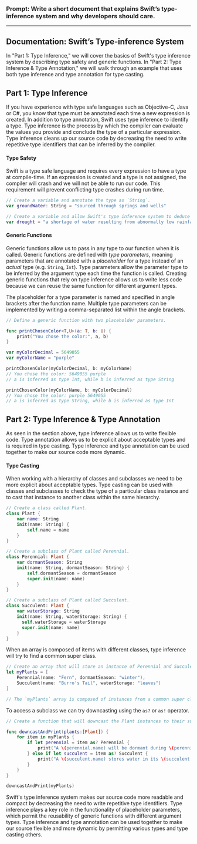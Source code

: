 ### Prompt: Write a short document that explains Swift’s type-inference system and why developers should care.
--------------------------

## Documentation: Swift’s Type-inference System
In "Part 1: Type Inference," we will cover the basics of Swift's type inference system by describing type safety and generic functions. In "Part 2: Type Inference & Type Annotation," we will walk through an example that uses both type inference and type annotation for type casting.

## Part 1: Type Inference
If you have experience with type safe languages such as Objective-C, Java or C#, you know that type must be annotated each time a new expression is created. In addition to type annotation, Swift uses type inference to identify a type. Type inference is the process by which the compiler can evaluate the values you provide and conclude the type of a particular expression. Type inference cleans up our source code by decreasing the need to write repetitive type identifiers that can be inferred by the compiler.

#### Type Safety
Swift is a type safe language and requires every expression to have a type at compile-time. If an expression is created and a type is not assigned, the compiler will crash and we will not be able to run our code. This requirement will prevent conflicting type crashes during run time.

```swift
// Create a variable and annotate the type as `String`.
var groundWater: String = "sourced through springs and wells"

// Create a variable and allow Swift's type inference system to deduce the type `String`.
var drought = "a shortage of water resulting from abnormally low rainfall"
```

#### Generic Functions
Generic functions allow us to pass in any type to our function when it is called. Generic functions are defined with *type parameters*, meaning parameters that are annotated with a *placeholder* for a type instead of an *actual* type (e.g. `String`, `Int`). Type parameters allow the parameter type to be inferred by the argument type each time the function is called. Creating generic functions that rely on type inference allows us to write less code because we can reuse the same function for different argument types.

The placeholder for a type parameter is named and specified in angle brackets after the function name. Multiple type parameters can be implemented by writing a comma-separated list within the angle brackets.

```swift
// Define a generic function with two placeholder parameters.

func printChosenColor<T,U>(a: T, b: U) {
    print("You chose the color:", a, b)
}

var myColorDecimal = 5649055
var myColorName = "purple"

printChosenColor(myColorDecimal, b: myColorName)
// You chose the color: 5649055 purple
// a is inferred as type Int, while b is inferred as type String

printChosenColor(myColorName, b: myColorDecimal)
// You chose the color: purple 5649055
// a is inferred as type String, while b is inferred as type Int
```

## Part 2: Type Inference & Type Annotation
As seen in the section above, type inference allows us to write flexible code. Type annotation allows us to be explicit about acceptable types and is required in type casting. Type inference and type annotation can be used together to make our source code more dynamic.

#### Type Casting
When working with a hierarchy of classes and subclasses we need to be more explicit about acceptable types. Type casting can be used with classes and subclasses to check the type of a particular class instance and to cast that instance to another class within the same hierarchy.

```swift
// Create a class called Plant.
class Plant {
    var name: String
    init(name: String) {
        self.name = name
    }
}

// Create a subclass of Plant called Perennial.
class Perennial: Plant {
    var dormantSeason: String
    init(name: String, dormantSeason: String) {
        self.dormantSeason = dormantSeason
        super.init(name: name)
    }
}

// Create a subclass of Plant called Succulent.
class Succulent: Plant {
    var waterStorage: String
    init(name: String, waterStorage: String) {
      self.waterStorage = waterStorage
      super.init(name: name)
    }
}
```
When an array is composed of items with different classes, type inference will try to find a common super class.

```swift
// Create an array that will store an instance of Perennial and Succulent.
let myPlants = [
    Perennial(name: "Fern", dormantSeason: "winter"),
    Succulent(name: "Burro's Tail", waterStorage: "leaves")
]

// The `myPlants` array is composed of instances from a common super class `Plants`.  Array items in `myPlants` will be inferred as type `Plants`.
```
To access a subclass we can try downcasting using the `as?` or `as!` operator.

```swift
// Create a function that will downcast the Plant instances to their subclasses, then access a property from their newly identified class.

func downcastAndPrint(plants:[Plant]) {
    for item in myPlants {
        if let perennial = item as? Perennial {
            print("A \(perennial.name) will be dormant during \(perennial.dormantSeason).")
        } else if let succulent = item as? Succulent {
            print("A \(succulent.name) stores water in its \(succulent.waterStorage).")
        }
    }
}

downcastAndPrint(myPlants)
```

Swift's type inference system makes our source code more readable and compact by decreasing the need to write repetitive type identifiers. Type inference plays a key role in the functionality of placeholder parameters, which permit the reusability of generic functions with different argument types. Type inference and type annotation can be used together to make our source flexible and more dynamic by permitting various types and type casting others.